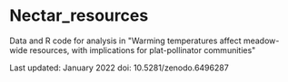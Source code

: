 # Nectar_resources
Data and R code for analysis in "Warming temperatures affect meadow-wide resources, with implications for plat-pollinator communities"

Last updated: January 2022
doi: 10.5281/zenodo.6496287

